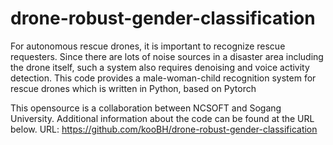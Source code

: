 # drone-robust-gender-classification
For autonomous rescue drones, it is important to recognize rescue requesters. Since there are lots of noise sources in a disaster area including the drone itself, such a system also requires denoising and voice activity detection. This code provides a male-woman-child recognition system for rescue drones which is written in Python, based on Pytorch

This opensource is a collaboration between NCSOFT and Sogang University. Additional information about the code can be found at the URL below. URL: https://github.com/kooBH/drone-robust-gender-classification
